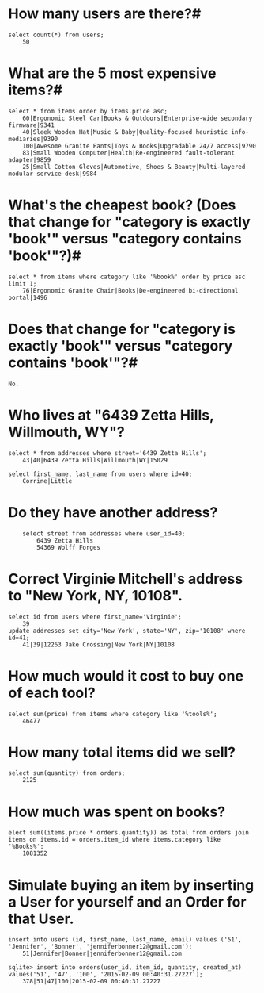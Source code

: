 # How many users are there?#
    select count(*) from users;
        50

# What are the 5 most expensive items?#
    select * from items order by items.price asc;
        60|Ergonomic Steel Car|Books & Outdoors|Enterprise-wide secondary firmware|9341
        40|Sleek Wooden Hat|Music & Baby|Quality-focused heuristic info-mediaries|9390
        100|Awesome Granite Pants|Toys & Books|Upgradable 24/7 access|9790
        83|Small Wooden Computer|Health|Re-engineered fault-tolerant adapter|9859
        25|Small Cotton Gloves|Automotive, Shoes & Beauty|Multi-layered modular service-desk|9984

# What's the cheapest book? (Does that change for "category is exactly 'book'" versus "category contains 'book'"?)#
    select * from items where category like '%book%' order by price asc limit 1;
        76|Ergonomic Granite Chair|Books|De-engineered bi-directional portal|1496
# Does that change for "category is exactly 'book'" versus "category contains 'book'"?#
    No.

# Who lives at "6439 Zetta Hills, Willmouth, WY"? #
    select * from addresses where street='6439 Zetta Hills';
        43|40|6439 Zetta Hills|Willmouth|WY|15029

    select first_name, last_name from users where id=40;
        Corrine|Little
# Do they have another address? #
        select street from addresses where user_id=40;
            6439 Zetta Hills
            54369 Wolff Forges

# Correct Virginie Mitchell's address to "New York, NY, 10108". #
    select id from users where first_name='Virginie';
        39
    update addresses set city='New York', state='NY', zip='10108' where id=41;
        41|39|12263 Jake Crossing|New York|NY|10108

# How much would it cost to buy one of each tool? #
    select sum(price) from items where category like '%tools%';
        46477

# How many total items did we sell? #
    select sum(quantity) from orders;
        2125
# How much was spent on books? #
    elect sum((items.price * orders.quantity)) as total from orders join items on items.id = orders.item_id where items.category like '%Books%';
        1081352

# Simulate buying an item by inserting a User for yourself and an Order for that User. #
    insert into users (id, first_name, last_name, email) values ('51', 'Jennifer', 'Bonner', 'jenniferbonner12@gmail.com');
        51|Jennifer|Bonner|jenniferbonner12@gmail.com

    sqlite> insert into orders(user_id, item_id, quantity, created_at) values('51', '47', '100', '2015-02-09 00:40:31.27227');
        378|51|47|100|2015-02-09 00:40:31.27227